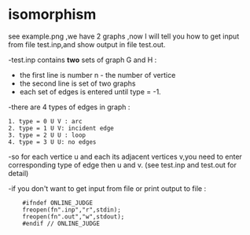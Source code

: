 # isomorphism

see example.png ,we have 2 graphs ,now I will tell you how to get input from file test.inp,and show output in file test.out.

-test.inp contains <b>two</b> sets of graph G and H : 

  * the first line is number n - the number of vertice
  * the second line is set of two graphs
  * each set of edges is entered until type = -1.

-there are 4 types of edges in graph :

    1. type = 0 U V : arc
    2. type = 1 U V: incident edge
    3. type = 2 U U : loop
    4. type = 3 U U: no edges
 

-so for each vertice u and each its adjacent vertices v,you need to enter corresponding type of edge then u and v.
(see test.inp and test.out for detail)

-if you don't want to get input from file or print output to file : 

```cplusplus
    #ifndef ONLINE_JUDGE
    freopen(fn".inp","r",stdin);
    freopen(fn".out","w",stdout);
    #endif // ONLINE_JUDGE
```
